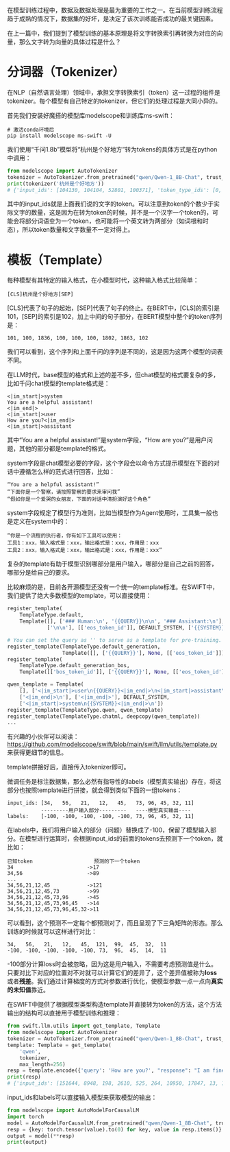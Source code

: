 在模型训练过程中，数据及数据处理是最为重要的工作之一。在当前模型训练流程趋于成熟的情况下，数据集的好坏，是决定了该次训练能否成功的最关键因素。

在上一篇中，我们提到了模型训练的基本原理是将文字转换索引再转换为对应的向量，那么文字转为向量的具体过程是什么？

# 分词器（Tokenizer）

在NLP（自然语言处理）领域中，承担文字转换索引（token）这一过程的组件是tokenizer。每个模型有自己特定的tokenizer，但它们的处理过程是大同小异的。

首先我们安装好魔搭的模型库modelscope和训练库ms-swift：

```shell
# 激活conda环境后
pip install modelscope ms-swift -U
```

我们使用“千问1.8b”模型将“杭州是个好地方”转为tokens的具体方式是在python中调用：

```python
from modelscope import AutoTokenizer
tokenizer = AutoTokenizer.from_pretrained("qwen/Qwen-1_8B-Chat", trust_remote_code=True)
print(tokenizer('杭州是个好地方'))
# {'input_ids': [104130, 104104, 52801, 100371], 'token_type_ids': [0, 0, 0, 0], 'attention_mask': [1, 1, 1, 1]}
```

其中的input_ids就是上面我们说的文字的token。可以注意到token的个数少于实际文字的数量，这是因为在转为token的时候，并不是一个汉字一个token的，可能会将部分词语变为一个token，也可能将一个英文转为两部分（如词根和时态），所以token数量和文字数量不一定对得上。

# 模板（Template）

每种模型有其特定的输入格式，在小模型时代，这种输入格式比较简单：

```text
[CLS]杭州是个好地方[SEP]
```

[CLS]代表了句子的起始，[SEP]代表了句子的终止。在BERT中，[CLS]的索引是101，[SEP]的索引是102，加上中间的句子部分，在BERT模型中整个的token序列是：

```text
101, 100, 1836, 100, 100, 100, 1802, 1863, 102
```

我们可以看到，这个序列和上面千问的序列是不同的，这是因为这两个模型的词表不同。

在LLM时代，base模型的格式和上述的差不多，但chat模型的格式要复杂的多，比如千问chat模型的template格式是：

```text
<|im_start|>system
You are a helpful assistant!
<|im_end|>
<|im_start|>user
How are you?<|im_end|>
<|im_start|>assistant
```

其中“You are a helpful assistant!”是system字段，“How are you?”是用户问题，其他的部分都是template的格式。

system字段是chat模型必要的字段，这个字段会以命令方式提示模型在下面的对话中遵循怎么样的范式进行回答，比如：

```text
“You are a helpful assistant!”
“下面你是一个警察，请按照警察的要求来审问我”
“假如你是一个爱哭的女朋友，下面的对话中清扮演好这个角色”
```

system字段规定了模型行为准则，比如当模型作为Agent使用时，工具集一般也是定义在system中的：

```text
“你是一个流程的执行者，你有如下工具可以使用：
工具1：xxx，输入格式是：xxx，输出格式是：xxx，作用是：xxx
工具2：xxx，输入格式是：xxx，输出格式是：xxx，作用是：xxx”
```

复杂的template有助于模型识别哪部分是用户输入，哪部分是自己之前的回答，哪部分是给自己的要求。

比较麻烦的是，目前各开源模型还没有一个统一的template标准。在SWIFT中，我们提供了绝大多数模型的template，可以直接使用：

```python
register_template(
    TemplateType.default,
    Template([], ['### Human:\n', '{{QUERY}}\n\n', '### Assistant:\n'],
             ['\n\n'], [['eos_token_id']], DEFAULT_SYSTEM, ['{{SYSTEM}}\n\n']))

# You can set the query as '' to serve as a template for pre-training.
register_template(TemplateType.default_generation,
                  Template([], ['{{QUERY}}'], None, [['eos_token_id']]))
register_template(
    TemplateType.default_generation_bos,
    Template([['bos_token_id']], ['{{QUERY}}'], None, [['eos_token_id']]))

qwen_template = Template(
    [], ['<|im_start|>user\n{{QUERY}}<|im_end|>\n<|im_start|>assistant\n'],
    ['<|im_end|>\n'], ['<|im_end|>'], DEFAULT_SYSTEM,
    ['<|im_start|>system\n{{SYSTEM}}<|im_end|>\n'])
register_template(TemplateType.qwen, qwen_template)
register_template(TemplateType.chatml, deepcopy(qwen_template))
...
```

有兴趣的小伙伴可以阅读：https://github.com/modelscope/swift/blob/main/swift/llm/utils/template.py 来获得更细节的信息。

template拼接好后，直接传入tokenizer即可。

微调任务是标注数据集，那么必然有指导性的labels（模型真实输出）存在，将这部分也按照template进行拼接，就会得到类似下面的一组tokens：

```text
input_ids: [34,   56,   21,   12,   45,   73, 96, 45, 32, 11]
           ---------用户输入部分---------   ----模型真实输出----
labels:    [-100, -100, -100, -100, -100, 73, 96, 45, 32, 11]
```

在labels中，我们将用户输入的部分（问题）替换成了-100，保留了模型输入部分。在模型进行运算时，会根据input_ids的前面的tokens去预测下一个token，就比如：

```text
已知token                    预测的下一个token
34                        ->17
34,56                     ->89
...
34,56,21,12,45            ->121
34,56,21,12,45,73         ->99
34,56,21,12,45,73,96      ->45
34,56,21,12,45,73,96,45   ->14
34,56,21,12,45,73,96,45,32->11
```

可以看到，这个预测不一定每个都预测对了，而且呈现了下三角矩阵的形态。那么训练的时候就可以这样进行对比：

```text
34,   56,   21,   12,   45,  121,  99,  45,  32,  11
-100, -100, -100, -100, -100, 73,  96,  45,  14,  11
```

-100部分计算loss时会被忽略，因为这是用户输入，不需要考虑预测值是什么。只要对比下对应的位置对不对就可以计算它们的差异了，这个差异值被称为**loss**或者**残差**。我们通过计算梯度的方式对参数进行优化，使模型参数一点一点向**真实的未知值**靠近。

在SWIFT中提供了根据模型类型构造template并直接转为token的方法，这个方法输出的结构可以直接用于模型训练和推理：

```python
from swift.llm.utils import get_template, Template
from modelscope import AutoTokenizer
tokenizer = AutoTokenizer.from_pretrained("qwen/Qwen-1_8B-Chat", trust_remote_code=True)
template: Template = get_template(
    'qwen',
    tokenizer,
    max_length=256)
resp = template.encode({'query': 'How are you?', "response": "I am fine"})
print(resp)
# {'input_ids': [151644, 8948, 198, 2610, 525, 264, 10950, 17847, 13, 151645, 198, 151644, 872, 198, 4340, 525, 498, 30, 151645, 198, 151644, 77091, 198, 40, 1079, 6915, 151645], 'labels': [-100, -100, -100, -100, -100, -100, -100, -100, -100, -100, -100, -100, -100, -100, -100, -100, -100, -100, -100, -100, -100, -100, -100, 40, 1079, 6915, 151645]}
```

input_ids和labels可以直接输入模型来获取模型的输出：

```python
from modelscope import AutoModelForCausalLM
import torch
model = AutoModelForCausalLM.from_pretrained("qwen/Qwen-1_8B-Chat", trust_remote_code=True).to(0)
resp = {key: torch.tensor(value).to(0) for key, value in resp.items()}
output = model(**resp)
print(output)
```
